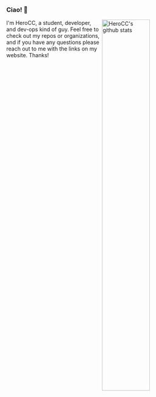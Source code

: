 ### Ciao! 👋

<p>
  <a href="https://github.com/HeroCC">
    <img width="50%" height="50%" align="right" alt="HeroCC's github stats" src="https://github-readme-stats.vercel.app/api?username=HeroCC&hide_border=true&show_icons=true&count_private=true&include_all_commits=true" />
  </a>

I'm HeroCC, a student, developer, and dev-ops kind of guy.
Feel free to check out my repos or organizations, and if you have any questions please reach out to me with the links on my website. Thanks!
</p>
<!--
**HeroCC/HeroCC** is a ✨ _special_ ✨ repository because its `README.md` (this file) appears on your GitHub profile.

Here are some ideas to get you started:

- 🔭 I’m currently working on ...
- 🌱 I’m currently learning ...
- 👯 I’m looking to collaborate on ...
- 🤔 I’m looking for help with ...
- 💬 Ask me about ...
- 📫 How to reach me: ...
- 😄 Pronouns: ...
- ⚡ Fun fact: ...
-->
